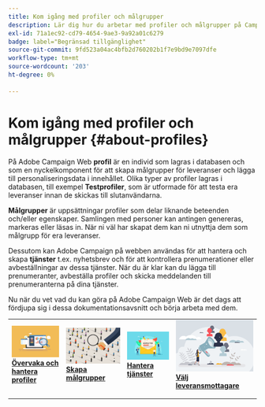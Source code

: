 ```yaml
---
title: Kom igång med profiler och målgrupper
description: Lär dig hur du arbetar med profiler och målgrupper på Campaign Web
exl-id: 71a1ec92-cd79-4654-9ae3-9a92a01c6279
badge: label="Begränsad tillgänglighet"
source-git-commit: 9fd523a04ac4bfb2d760202b1f7e9bd9e7097dfe
workflow-type: tm+mt
source-wordcount: '203'
ht-degree: 0%

---
```


# Kom igång med profiler och målgrupper {#about-profiles}

På Adobe Campaign Web **profil** är en individ som lagras i databasen och som en nyckelkomponent för att skapa målgrupper för leveranser och lägga till personaliseringsdata i innehållet. Olika typer av profiler lagras i databasen, till exempel **Testprofiler**, som är utformade för att testa era leveranser innan de skickas till slutanvändarna.

**Målgrupper** är uppsättningar profiler som delar liknande beteenden och/eller egenskaper. Samlingen med personer kan antingen genereras, markeras eller läsas in.  När ni väl har skapat dem kan ni utnyttja dem som målgrupp för era leveranser.

Dessutom kan Adobe Campaign på webben användas för att hantera och skapa **tjänster** t.ex. nyhetsbrev och för att kontrollera prenumerationer eller avbeställningar av dessa tjänster. När du är klar kan du lägga till prenumeranter, avbeställa profiler och skicka meddelanden till prenumeranterna på dina tjänster.

Nu när du vet vad du kan göra på Adobe Campaign Web är det dags att fördjupa sig i dessa dokumentationsavsnitt och börja arbeta med dem.

<table style="table-layout:fixed"><tr style="border: 0;">
<td>
<a href="about-recipients.md">
<img src="../assets/do-not-localize/profiles-audiences-profile.png">
</a>
<div>
<a href="manage-audience.md"><strong>Övervaka och hantera profiler</strong></a>
</div>
<p>
</td>
<td>
<a href="test-profiles.md">
<img alt="Lead" src="../assets/do-not-localize/profiles-audiences-audience.png">
</a>
<div><a href="conditions.md"><strong>Skapa målgrupper</strong>
</div>
<p>
</td>
<td>
<a href="manage-services.md">
<img alt="Sällan" src="../assets/do-not-localize/profiles-audiences-service.png">
</a>
<div>
<a href="content-blocks.md"><strong>Hantera tjänster</strong></a>
</div>
<p></td>
<td>
<a href="add-audience.md">
<img alt="Sällan" src="../assets/do-not-localize/profiles-audiences-deliveries.png">
</a>
<div>
<a href="content-blocks.md"><strong>Välj leveransmottagare</strong></a>
</div>
<p></td>
</tr></table>
